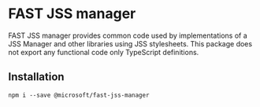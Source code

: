 # FAST JSS manager

FAST JSS manager provides common code used by implementations of a JSS Manager and other libraries using JSS stylesheets. This package does not export any functional code only TypeScript definitions.

## Installation

`npm i --save @microsoft/fast-jss-manager`
